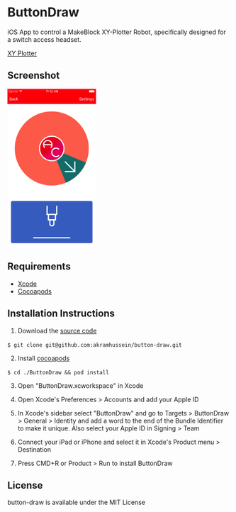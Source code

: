 # ButtonDraw

iOS App to control a MakeBlock XY-Plotter Robot, specifically designed for a switch access headset.

[XY Plotter](http://store.makeblock.com/xy-plotter-robot-kit/)

## Screenshot

<img src="screenshot.png" width="200">

## Requirements

* [Xcode](https://developer.apple.com/xcode/download/)
* [Cocoapods](https://cocoapods.org/)

## Installation Instructions

1. Download the [source code](https://github.com/akramhussein/button-draw)

  `$ git clone git@github.com:akramhussein/button-draw.git`

2. Install [cocoapods](https://cocoapods.org/)

  `$ cd ./ButtonDraw && pod install`

3. Open "ButtonDraw.xcworkspace" in Xcode

4. Open Xcode's Preferences > Accounts and add your Apple ID

5. In Xcode's sidebar select "ButtonDraw" and go to Targets > ButtonDraw > General > Identity and add a word to the end of the Bundle Identifier to make it unique. Also select your Apple ID in Signing > Team

6. Connect your iPad or iPhone and select it in Xcode's Product menu > Destination

7. Press CMD+R or Product > Run to install ButtonDraw

## License

button-draw is available under the MIT License

